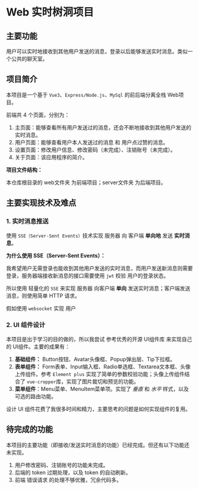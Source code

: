# Web 实时树洞项目

## 主要功能

用户可以实时地接收到其他用户发送的消息，登录以后能够发送实时消息。类似一个公共的聊天室。

## 项目简介

本项目是一个基于 `Vue3`、`Express/Node.js`、`MySql` 的前后端分离全栈 Web项目。

前端共 4 个页面，分别为：

1. 主页面：能够查看所有用户发送过的消息，还会不断地接收到其他用户发送的实时消息。
2. 用户页面：能够查看用户本人发送过的消息 和 用户点过赞的消息。
3. 设置页面：修改用户信息、修改密码（未完成）、注销账号（未完成）。
4. 关于页面：该应用程序的简介。

**项目文件结构：**

本仓库根目录的 web文件夹 为前端项目；server文件夹 为后端项目。

## 主要实现技术及难点

### 1. 实时消息推送

使用 `SSE（Server-Sent Events）`技术实现 服务器 向 客户端 **单向地** 发送 **实时消息**。

**为什么使用 SSE（Server-Sent Events）：**

我希望用户无需登录也能收到其他用户发送的实时消息，而用户发送新消息则需要登录，服务器端接收新消息的接口需要使用 `jwt` 校验 用户的登录状态。

所以使用 轻量化的 `SSE` 来实现 服务器 向客户端 **单向** 发送实时消息；客户端发送消息，则使用简单 HTTP 请求。

假如使用 `websocket` 实现 用户

### 2. UI 组件设计

本项目是出于学习的目的做的，所以我尝试 参考优秀的开源 UI组件库 来实现自己的 UI组件。主要的成果有：

1. **基础组件：** Button按钮、Avatar头像框、Popup弹出层、Tip下拉框。
2. **表单组件：** Form表单、Input输入框、Radio单选框、Textarea文本框、头像上传组件。参考 `Element plus` 实现了简单的参数校验功能；头像上传组件结合了 `vue-cropper`库，实现了图片裁切和预览的功能。
3. **菜单组件**：Menu菜单、MenuItem菜单项。实现了 *垂直* 和 *水平* 样式，以及可选的路由功能。

设计 UI 组件花费了我很多时间和精力，主要思考的问题是如何实现组件的复用。

## 待完成的功能

本项目的主要功能（即接收/发送实时消息的功能）已经完成。但还有以下功能还未实现。

1. 用户修改密码、注销账号的功能未完成。
2. 后端的 token 过期处理，以及 token 的自动刷新。
3. 前端 错误请求 的处理不够优雅，冗余代码多。
